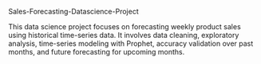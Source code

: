 Sales-Forecasting-Datascience-Project

This data science project focuses on forecasting weekly product sales using historical time-series data. It involves data cleaning, exploratory analysis, time-series modeling with Prophet, accuracy validation over past months, and future forecasting for upcoming months.

